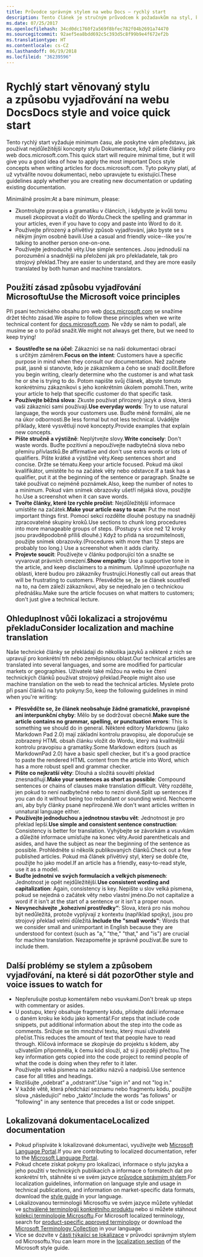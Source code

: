```yaml
---
title: Průvodce správným stylem na webu Docs – rychlý start
description: Tento článek je stručným průvodcem k požadavkům na styl, který obsahuje pouze nejdůležitější témata do začátku na webu docs.microsoft.com.
ms.date: 07/25/2017
ms.openlocfilehash: 34cd0dc1760f2a569f8bfec782f04b2691a74470
ms.sourcegitcommit: 92aef5ea8bdd692c5c393d5c8f99b9e4f672ef2b
ms.translationtype: HT
ms.contentlocale: cs-CZ
ms.lasthandoff: 06/19/2018
ms.locfileid: "36239596"
---
```

# <a name="docs-style-and-voice-quick-start"></a><span data-ttu-id="2c0e7-103">Rychlý start věnovaný stylu a způsobu vyjadřování na webu Docs</span><span class="sxs-lookup"><span data-stu-id="2c0e7-103">Docs style and voice quick start</span></span>

<span data-ttu-id="2c0e7-104">Tento rychlý start vyžaduje minimum času, ale poskytne vám představu, jak používat nejdůležitější koncepty stylu Dokumentace, když píšete články pro web docs.microsoft.com.</span><span class="sxs-lookup"><span data-stu-id="2c0e7-104">This quick start will require minimal time, but it will give you a good idea of how to apply the most important Docs style concepts when writing articles for docs.microsoft.com.</span></span> <span data-ttu-id="2c0e7-105">Tyto pokyny platí, ať už vytváříte novou dokumentaci, nebo upravujete tu existující.</span><span class="sxs-lookup"><span data-stu-id="2c0e7-105">These guidelines apply whether you are creating new documentation or updating existing documentation.</span></span>

<span data-ttu-id="2c0e7-106">Minimálně prosím:</span><span class="sxs-lookup"><span data-stu-id="2c0e7-106">At a bare minimum, please:</span></span>

- <span data-ttu-id="2c0e7-107">Zkontrolujte pravopis a gramatiku v článcích, i kdybyste je kvůli tomu museli zkopírovat a vložit do Wordu.</span><span class="sxs-lookup"><span data-stu-id="2c0e7-107">Check the spelling and grammar in your articles, even if you have to copy and paste into Word to do it.</span></span>
- <span data-ttu-id="2c0e7-108">Používejte přirozený a přívětivý způsob vyjadřování, jako byste se s někým jiným osobně bavili.</span><span class="sxs-lookup"><span data-stu-id="2c0e7-108">Use a casual and friendly voice--like you're talking to another person one-on-one.</span></span>
- <span data-ttu-id="2c0e7-109">Používejte jednoduché věty.</span><span class="sxs-lookup"><span data-stu-id="2c0e7-109">Use simple sentences.</span></span> <span data-ttu-id="2c0e7-110">Jsou jednoduší na porozumění a snadnější na přeložení jak pro překladatele, tak pro strojový překlad.</span><span class="sxs-lookup"><span data-stu-id="2c0e7-110">They are easier to understand, and they are more easily translated by both human and machine translators.</span></span>

## <a name="use-the-microsoft-voice-principles"></a><span data-ttu-id="2c0e7-111">Použití zásad způsobu vyjadřování Microsoftu</span><span class="sxs-lookup"><span data-stu-id="2c0e7-111">Use the Microsoft voice principles</span></span>

<span data-ttu-id="2c0e7-112">Při psaní technického obsahu pro web [docs.microsoft.com](https://docs.microsoft.com) se snažíme držet těchto zásad.</span><span class="sxs-lookup"><span data-stu-id="2c0e7-112">We aspire to follow these principles when we write technical content for [docs.microsoft.com](https://docs.microsoft.com).</span></span> <span data-ttu-id="2c0e7-113">Ne vždy se nám to podaří, ale musíme se o to pořád snažit.</span><span class="sxs-lookup"><span data-stu-id="2c0e7-113">We might not always get there, but we need to keep trying!</span></span>

- <span data-ttu-id="2c0e7-114">**Soustřeďte se na účel**: Zákazníci se na naši dokumentaci obrací s určitým záměrem.</span><span class="sxs-lookup"><span data-stu-id="2c0e7-114">**Focus on the intent**: Customers have a specific purpose in mind when they consult our documentation.</span></span> <span data-ttu-id="2c0e7-115">Než začnete psát, jasně si stanovte, kdo je zákazníkem a čeho se snaží docílit.</span><span class="sxs-lookup"><span data-stu-id="2c0e7-115">Before you begin writing, clearly determine who the customer is and what task he or she is trying to do.</span></span> <span data-ttu-id="2c0e7-116">Potom napište svůj článek, abyste tomuto konkrétnímu zákazníkovi s jeho konkrétním úkolem pomohli.</span><span class="sxs-lookup"><span data-stu-id="2c0e7-116">Then, write your article to help that specific customer do that specific task.</span></span>
- <span data-ttu-id="2c0e7-117">**Používejte běžná slova**: Zkuste používat přirozený jazyk a slova, která vaši zákazníci sami používají.</span><span class="sxs-lookup"><span data-stu-id="2c0e7-117">**Use everyday words**: Try to use natural language, the words your customers use.</span></span> <span data-ttu-id="2c0e7-118">Buďte méně formální, ale ne na úkor odbornosti.</span><span class="sxs-lookup"><span data-stu-id="2c0e7-118">Be less formal but not less technical.</span></span> <span data-ttu-id="2c0e7-119">Uvádějte příklady, které vysvětlují nové koncepty.</span><span class="sxs-lookup"><span data-stu-id="2c0e7-119">Provide examples that explain new concepts.</span></span>
- <span data-ttu-id="2c0e7-120">**Pište stručně a výstižně**: Neplýtvejte slovy.</span><span class="sxs-lookup"><span data-stu-id="2c0e7-120">**Write concisely**: Don't waste words.</span></span> <span data-ttu-id="2c0e7-121">Buďte pozitivní a nepoužívejte nadbytečná slova nebo přemíru přívlastků.</span><span class="sxs-lookup"><span data-stu-id="2c0e7-121">Be affirmative and don't use extra words or lots of qualifiers.</span></span> <span data-ttu-id="2c0e7-122">Pište krátké a výstižné věty.</span><span class="sxs-lookup"><span data-stu-id="2c0e7-122">Keep sentences short and concise.</span></span> <span data-ttu-id="2c0e7-123">Držte se tématu.</span><span class="sxs-lookup"><span data-stu-id="2c0e7-123">Keep your article focused.</span></span> <span data-ttu-id="2c0e7-124">Pokud má úkol kvalifikátor, umístěte ho na začátek věty nebo odstavce.</span><span class="sxs-lookup"><span data-stu-id="2c0e7-124">If a task has a qualifier, put it at the beginning of the sentence or paragraph.</span></span> <span data-ttu-id="2c0e7-125">Snažte se také používat co nejméně poznámek.</span><span class="sxs-lookup"><span data-stu-id="2c0e7-125">Also, keep the number of notes to a minimum.</span></span> <span data-ttu-id="2c0e7-126">Pokud vám snímek obrazovky ušetří nějaká slova, použijte ho.</span><span class="sxs-lookup"><span data-stu-id="2c0e7-126">Use a screenshot when it can save words.</span></span>
- <span data-ttu-id="2c0e7-127">**Tvořte články, které lze rychle pročíst**: Nejdůležitější informace umístěte na začátek.</span><span class="sxs-lookup"><span data-stu-id="2c0e7-127">**Make your article easy to scan**: Put the most important things first.</span></span> <span data-ttu-id="2c0e7-128">Pomocí sekcí rozdělte dlouhé postupy na snadněji zpracovatelné skupiny kroků.</span><span class="sxs-lookup"><span data-stu-id="2c0e7-128">Use sections to chunk long procedures into more manageable groups of steps.</span></span> <span data-ttu-id="2c0e7-129">(Postupy s více než 12 kroky jsou pravděpodobně příliš dlouhé.) Když to přidá na srozumitelnosti, použijte snímek obrazovky.</span><span class="sxs-lookup"><span data-stu-id="2c0e7-129">(Procedures with more than 12 steps are probably too long.) Use a screenshot when it adds clarity.</span></span>
- <span data-ttu-id="2c0e7-130">**Projevte soucit**: Používejte v článku podporující tón a snažte se vyvarovat právních omezení.</span><span class="sxs-lookup"><span data-stu-id="2c0e7-130">**Show empathy**: Use a supportive tone in the article, and keep disclaimers to a minimum.</span></span> <span data-ttu-id="2c0e7-131">Upřímně upozorňujte na oblasti, které budou pro zákazníky frustrující.</span><span class="sxs-lookup"><span data-stu-id="2c0e7-131">Honestly call out areas that will be frustrating to customers.</span></span> <span data-ttu-id="2c0e7-132">Přesvědčte se, že se článek soustředí na to, na čem záleží zákazníkovi, aby se nejednalo jen o technickou přednášku.</span><span class="sxs-lookup"><span data-stu-id="2c0e7-132">Make sure the article focuses on what matters to customers; don't just give a technical lecture.</span></span>

## <a name="consider-localization-and-machine-translation"></a><span data-ttu-id="2c0e7-133">Ohleduplnost vůči lokalizaci a strojovému překladu</span><span class="sxs-lookup"><span data-stu-id="2c0e7-133">Consider localization and machine translation</span></span>

<span data-ttu-id="2c0e7-134">Naše technické články se překládají do několika jazyků a některé z nich se upravují pro konkrétní trh nebo zeměpisnou oblast.</span><span class="sxs-lookup"><span data-stu-id="2c0e7-134">Our technical articles are translated into several languages, and some are modified for particular markets or geographies.</span></span> <span data-ttu-id="2c0e7-135">Uživatelé také můžou na webu ke čtení technických článků používat strojový překlad.</span><span class="sxs-lookup"><span data-stu-id="2c0e7-135">People might also use machine translation on the web to read the technical articles.</span></span> <span data-ttu-id="2c0e7-136">Myslete proto při psaní článků na tyto pokyny:</span><span class="sxs-lookup"><span data-stu-id="2c0e7-136">So, keep the following guidelines in mind when you're writing:</span></span>

- <span data-ttu-id="2c0e7-137">**Přesvědčte se, že článek neobsahuje žádné gramatické, pravopisné ani interpunkční chyby**: Mělo by se dodržovat obecně.</span><span class="sxs-lookup"><span data-stu-id="2c0e7-137">**Make sure the article contains no grammar, spelling, or punctuation errors**: This is something we should do in general.</span></span> <span data-ttu-id="2c0e7-138">Některé editory Markdownu (jako Markdown Pad 2.0) mají základní kontrolu pravopisu, ale doporučuje se zobrazený HTML obsah článku vložit do Wordu, který má kvalitnější kontrolu pravopisu a gramatiky.</span><span class="sxs-lookup"><span data-stu-id="2c0e7-138">Some Markdown editors (such as MarkdownPad 2.0) have a basic spell checker, but it's a good practice to paste the rendered HTML content from the article into Word, which has a more robust spell and grammar checker.</span></span>
- <span data-ttu-id="2c0e7-139">**Pište co nejkratší věty**: Dlouhá a složitá souvětí překlad znesnadňují.</span><span class="sxs-lookup"><span data-stu-id="2c0e7-139">**Make your sentences as short as possible**: Compound sentences or chains of clauses make translation difficult.</span></span> <span data-ttu-id="2c0e7-140">Věty rozdělte, jen pokud to není nadbytečné nebo to nezní divně.</span><span class="sxs-lookup"><span data-stu-id="2c0e7-140">Split up sentences if you can do it without being too redundant or sounding weird.</span></span> <span data-ttu-id="2c0e7-141">Nechceme ani, aby byly články psané nepřirozeně.</span><span class="sxs-lookup"><span data-stu-id="2c0e7-141">We don't want articles written in unnatural language either.</span></span>
- <span data-ttu-id="2c0e7-142">**Používejte jednoduchou a jednotnou stavbu vět**: Jednotnost je pro překlad lepší.</span><span class="sxs-lookup"><span data-stu-id="2c0e7-142">**Use simple and consistent sentence construction**: Consistency is better for translation.</span></span> <span data-ttu-id="2c0e7-143">Vyhýbejte se závorkám a vsuvkám a důležité informace umísťujte na konec věty.</span><span class="sxs-lookup"><span data-stu-id="2c0e7-143">Avoid parentheticals and asides, and have the subject as near the beginning of the sentence as possible.</span></span> <span data-ttu-id="2c0e7-144">Prohlédněte si několik publikovaných článků.</span><span class="sxs-lookup"><span data-stu-id="2c0e7-144">Check out a few published articles.</span></span> <span data-ttu-id="2c0e7-145">Pokud má článek přívětivý styl, který se dobře čte, použijte ho jako model.</span><span class="sxs-lookup"><span data-stu-id="2c0e7-145">If an article has a friendly, easy-to-read style, use it as a model.</span></span>
- <span data-ttu-id="2c0e7-146">**Buďte jednotní ve svých formulacích a velkých písmenech**: Jednotnost je opět nejdůležitější.</span><span class="sxs-lookup"><span data-stu-id="2c0e7-146">**Use consistent wording and capitalization**: Again, consistency is key.</span></span> <span data-ttu-id="2c0e7-147">Nepište u slov velká písmena, pokud se nejedná o začátek věty nebo vlastní jméno.</span><span class="sxs-lookup"><span data-stu-id="2c0e7-147">Do not capitalize a word if it isn't at the start of a sentence or it isn't a proper noun.</span></span>
- <span data-ttu-id="2c0e7-148">**Nevynechávejte „kohezivní prostředky“**: Slova, která pro nás mohou být nedůležitá, protože vyplývají z kontextu (například spojky), jsou pro strojový překlad velmi důležitá.</span><span class="sxs-lookup"><span data-stu-id="2c0e7-148">**Include the "small words"**: Words that we consider small and unimportant in English because they are understood for context (such as "a," "the," "that," and "is") are crucial for machine translation.</span></span> <span data-ttu-id="2c0e7-149">Nezapomeňte je správně používat.</span><span class="sxs-lookup"><span data-stu-id="2c0e7-149">Be sure to include them.</span></span>

## <a name="other-style-and-voice-issues-to-watch-for"></a><span data-ttu-id="2c0e7-150">Další problémy se stylem a způsobem vyjadřování, na které si dát pozor</span><span class="sxs-lookup"><span data-stu-id="2c0e7-150">Other style and voice issues to watch for</span></span>

- <span data-ttu-id="2c0e7-151">Nepřerušujte postup komentářem nebo vsuvkami.</span><span class="sxs-lookup"><span data-stu-id="2c0e7-151">Don't break up steps with commentary or asides.</span></span>
- <span data-ttu-id="2c0e7-152">U postupu, který obsahuje fragmenty kódu, přidejte další informace o daném kroku ke kódu jako komentář.</span><span class="sxs-lookup"><span data-stu-id="2c0e7-152">For steps that include code snippets, put additional information about the step into the code as comments.</span></span> <span data-ttu-id="2c0e7-153">Snižuje se tím množství textu, který musí uživatelé přečíst.</span><span class="sxs-lookup"><span data-stu-id="2c0e7-153">This reduces the amount of text that people have to read through.</span></span> <span data-ttu-id="2c0e7-154">Klíčová informace se zkopíruje do projektu s kódem, aby uživatelům připomněla, k čemu kód slouží, až si ji později přečtou.</span><span class="sxs-lookup"><span data-stu-id="2c0e7-154">The key information gets copied into the code project to remind people of what the code is doing when they refer to it later.</span></span>
- <span data-ttu-id="2c0e7-155">Používejte velká písmena na začátku názvů a nadpisů.</span><span class="sxs-lookup"><span data-stu-id="2c0e7-155">Use sentence case for all titles and headings.</span></span>
- <span data-ttu-id="2c0e7-156">Rozlišujte „odebrat“ a „odstranit“.</span><span class="sxs-lookup"><span data-stu-id="2c0e7-156">Use "sign in" and not "log in."</span></span>
- <span data-ttu-id="2c0e7-157">V každé větě, která předchází seznamu nebo fragmentu kódu, použijte slova „následující“ nebo „takto“.</span><span class="sxs-lookup"><span data-stu-id="2c0e7-157">Include the words "as follows" or "following" in any sentence that precedes a list or code snippet.</span></span>

## <a name="localized-documentation"></a><span data-ttu-id="2c0e7-158">Lokalizovaná dokumentace</span><span class="sxs-lookup"><span data-stu-id="2c0e7-158">Localized documentation</span></span>

- <span data-ttu-id="2c0e7-159">Pokud přispíváte k lokalizované dokumentaci, využívejte web [Microsoft Language Portal](https://www.microsoft.com/Language/Default.aspx).</span><span class="sxs-lookup"><span data-stu-id="2c0e7-159">If you are contributing to localized documentation, refer to the [Microsoft Language Portal](https://www.microsoft.com/Language/Default.aspx).</span></span>
- <span data-ttu-id="2c0e7-160">Pokud chcete získat pokyny pro lokalizaci, informace o stylu jazyka a jeho použití v technických publikacích a informace o formátech dat pro konkrétní trh, stáhněte si ve svém jazyce [průvodce správným stylem](https://www.microsoft.com/Language/StyleGuides).</span><span class="sxs-lookup"><span data-stu-id="2c0e7-160">For localization guidelines, information on language style and usage in technical publications, and information on market-specific data formats, download the [style guide](https://www.microsoft.com/Language/StyleGuides) in your language.</span></span>
- <span data-ttu-id="2c0e7-161">Lokalizovanou terminologii Microsoftu ve svém jazyce můžete vyhledat ve [schválené terminologii konkrétního produktu](https://www.microsoft.com/Language/Default.aspx) nebo si můžete stáhnout [kolekci terminologie Microsoftu](https://www.microsoft.com/Language/Terminology.aspx).</span><span class="sxs-lookup"><span data-stu-id="2c0e7-161">For Microsoft localized terminology, search for [product-specific approved terminology](https://www.microsoft.com/Language/Default.aspx) or download the [Microsoft Terminology Collection](https://www.microsoft.com/Language/Terminology.aspx) in your language.</span></span>
- <span data-ttu-id="2c0e7-162">Více se dozvíte v [části týkající se lokalizace](https://docs.microsoft.com/style-guide/global-communications/) v průvodci správným stylem od Microsoftu.</span><span class="sxs-lookup"><span data-stu-id="2c0e7-162">You can learn more in the [localization section](https://docs.microsoft.com/style-guide/global-communications/) of the Microsoft style guide.</span></span>
